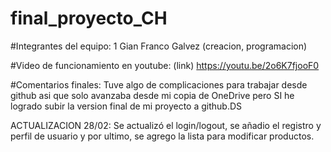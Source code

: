 # final_proyecto_CH

#Integrantes del equipo: 1
Gian Franco Galvez (creacion, programacion)

#Video de funcionamiento en youtube: (link)
https://youtu.be/2o6K7fjooF0

#Comentarios finales:
Tuve algo de complicaciones para trabajar desde github asi que solo avanzaba desde mi copia de OneDrive pero SI he logrado subir la version final de mi proyecto a github.DS

ACTUALIZACION 28/02:
Se actualizó el login/logout, se añadio el registro y perfil de usuario y por ultimo, se agrego la lista para modificar productos.
